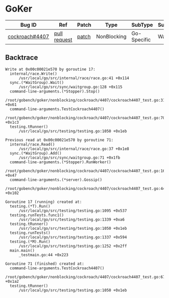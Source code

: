 
# GoKer

| Bug ID|  Ref | Patch | Type | SubType | SubsubType |
| ----  | ---- | ----  | ---- | ---- | ---- |
|[cockroach#4407]|[pull request]|[patch]| NonBlocking | Go-Specific | WaitGroup |

[cockroach#4407]:(cockroach4407_test.go)
[patch]:https://github.com/cockroachdb/cockroach/pull/4407/files
[pull request]:https://github.com/cockroachdb/cockroach/pull/4407
 

## Backtrace

```
Write at 0x00c00021e570 by goroutine 17:
  internal/race.Write()
      /usr/local/go/src/internal/race/race.go:41 +0x114
  sync.(*WaitGroup).Wait()
      /usr/local/go/src/sync/waitgroup.go:128 +0x115
  command-line-arguments.(*Stopper).Stop()
      /root/gobench/goker/nonblocking/cockroach/4407/cockroach4407_test.go:31 +0x61
  command-line-arguments.TestCockroach4407()
      /root/gobench/goker/nonblocking/cockroach/4407/cockroach4407_test.go:70 +0x1c3
  testing.tRunner()
      /usr/local/go/src/testing/testing.go:1050 +0x1eb

Previous read at 0x00c00021e570 by goroutine 71:
  internal/race.Read()
      /usr/local/go/src/internal/race/race.go:37 +0x1e8
  sync.(*WaitGroup).Add()
      /usr/local/go/src/sync/waitgroup.go:71 +0x1fb
  command-line-arguments.(*Stopper).RunWorker()
      /root/gobench/goker/nonblocking/cockroach/4407/cockroach4407_test.go:16 +0x47
  command-line-arguments.(*server).Gossip()
      /root/gobench/goker/nonblocking/cockroach/4407/cockroach4407_test.go:44 +0x102

Goroutine 17 (running) created at:
  testing.(*T).Run()
      /usr/local/go/src/testing/testing.go:1095 +0x537
  testing.runTests.func1()
      /usr/local/go/src/testing/testing.go:1339 +0xa6
  testing.tRunner()
      /usr/local/go/src/testing/testing.go:1050 +0x1eb
  testing.runTests()
      /usr/local/go/src/testing/testing.go:1337 +0x594
  testing.(*M).Run()
      /usr/local/go/src/testing/testing.go:1252 +0x2ff
  main.main()
      _testmain.go:44 +0x223

Goroutine 71 (finished) created at:
  command-line-arguments.TestCockroach4407()
      /root/gobench/goker/nonblocking/cockroach/4407/cockroach4407_test.go:67 +0x1a2
  testing.tRunner()
      /usr/local/go/src/testing/testing.go:1050 +0x1eb
```

